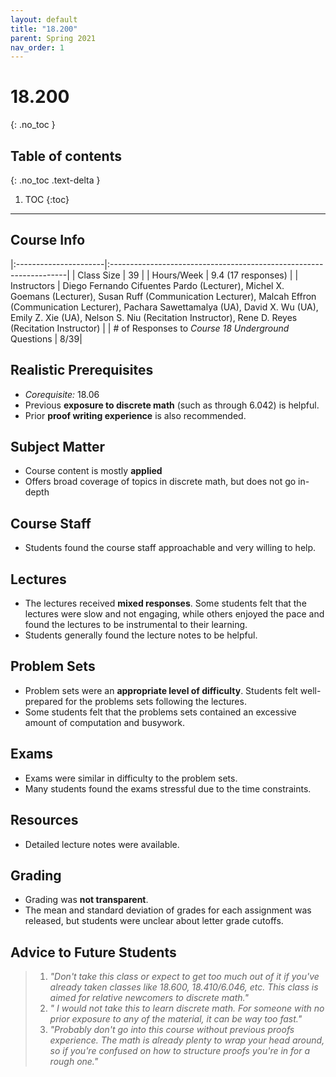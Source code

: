 ```yaml
---
layout: default
title: "18.200"
parent: Spring 2021
nav_order: 1
---
```


# 18.200

{: .no_toc }

## Table of contents

{: .no_toc .text-delta }

1. TOC
   {:toc}

---

## Course Info

|:----------------------|:-------------------------------------------------------------------|
| Class Size | 39 |
| Hours/Week | 9.4 (17 responses) |
| Instructors | Diego Fernando Cifuentes Pardo (Lecturer), Michel X. Goemans (Lecturer), Susan Ruff (Communication Lecturer), Malcah Effron (Communication Lecturer), Pachara Sawettamalya (UA), David X. Wu (UA), Emily Z. Xie (UA), Nelson S. Niu (Recitation Instructor), Rene D. Reyes (Recitation Instructor) |
| # of Responses to _Course 18 Underground_ Questions | 8/39|

## Realistic Prerequisites

- _Corequisite:_ 18.06
- Previous **exposure to discrete math** (such as through 6.042) is helpful.
- Prior **proof writing experience** is also recommended.

## Subject Matter

- Course content is mostly **applied**
- Offers broad coverage of topics in discrete math, but does not go in-depth

## Course Staff

- Students found the course staff approachable and very willing to help.

## Lectures

- The lectures received **mixed responses**. Some students felt that the lectures were slow and not engaging, while others enjoyed the pace and found the lectures to be instrumental to their learning.
- Students generally found the lecture notes to be helpful.

## Problem Sets

- Problem sets were an **appropriate level of difficulty**. Students felt well-prepared for the problems sets following the lectures.
- Some students felt that the problems sets contained an excessive amount of computation and busywork.

## Exams

- Exams were similar in difficulty to the problem sets.
- Many students found the exams stressful due to the time constraints.

## Resources

- Detailed lecture notes were available.

## Grading

- Grading was **not transparent**.
- The mean and standard deviation of grades for each assignment was released, but students were unclear about letter grade cutoffs.

## Advice to Future Students

> 1. _"Don't take this class or expect to get too much out of it if you've already taken classes like 18.600, 18.410/6.046, etc. This class is aimed for relative newcomers to discrete math."_
> 2. _" I would not take this to learn discrete math. For someone with no prior exposure to any of the material, it can be way too fast."_
> 3. _"Probably don't go into this course without previous proofs experience. The math is already plenty to wrap your head around, so if you're confused on how to structure proofs you're in for a rough one."_

<!-- ## Syllabus

Click [**here**](/assets/files/200_Syllabus_Spring2021.pdf) for a PDF of this course's syllabus. -->
